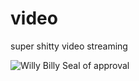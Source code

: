 # video
super shitty video streaming

![Willy Billy Seal of approval](https://cdn.discordapp.com/attachments/538382321452318730/670362116984668190/willybilly-seal.png)
